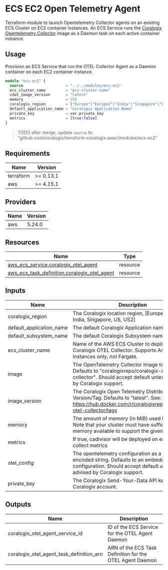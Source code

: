 # ECS EC2 Open Telemetry Agent

Terraform module to launch Opentelemetry Collector agents on an existing ECS Cluster on EC2 container instances. An ECS Service runs the [Coralogix Opentelemetry Collector](https://hub.docker.com/r/coralogixrepo/coralogix-otel-collector) image as a Daemon task on each active container instance.

## Usage

Provision an ECS Service that run the OTEL Collector Agent as a Daemon container on each EC2 container instance.

```terraform
module "ecs-ec2" {
  source                   = "../../modules/ecs-ec2"
  ecs_cluster_name         = "ecs-cluster-name"
  cdot_image_version       = "latest"
  memory                   = 256
  coralogix_region         = ["Europe"|"Europe2"|"India"|"Singapore"|"US"|"US2"|"Custom"]
  default_application_name = "Coralogix Application Name"
  private_key              = var.private_key
  metrics                  = [true|false]
}
```
> TODO after merge, update ```source``` to: "github.com/coralogix/terraform-coralogix-aws//modules/ecs-ec2"

## Requirements

| Name | Version |
|------|---------|
| terraform | >= 0.13.1 |
| aws | >= 4.15.1 |

## Providers

| Name | Version |
|------|---------|
| aws | 5.24.0 |

## Resources

| Name | Type |
|------|------|
| [aws_ecs_service.coralogix_otel_agent](https://registry.terraform.io/providers/hashicorp/aws/latest/docs/resources/ecs_service) | resource |
| [aws_ecs_task_definition.coralogix_otel_agent](https://registry.terraform.io/providers/hashicorp/aws/latest/docs/resources/ecs_task_definition) | resource |

## Inputs

| Name | Description | Type | Default | Required |
|------|-------------|------|---------|:--------:|
| coralogix\_region | The Coralogix location region, [Europe, Europe2, India, Singapore, US, US2] | `string` | n/a | yes |
| default\_application\_name | The default Coralogix Application name. | `string` | n/a | yes |
| default\_subsystem\_name | The default Coralogix Subsystem name. | `string` | `"default"` | no |
| ecs\_cluster\_name | Name of the AWS ECS Cluster to deploy the Coralogix OTEL Collector. Supports Amazon EC2 instances only, not Fargate. | `string` | n/a | yes |
| image | The OpenTelemetry Collector Image to use. Defaults to "coralogixrepo/coralogix-otel-collector". Should accept default unless advised by Coralogix support. | `string` | `"coralogixrepo/coralogix-otel-collector"` | no |
| image\_version | The Coralogix Open Telemetry Distribution Image Version/Tag. Defaults to "latest". See: https://hub.docker.com/r/coralogixrepo/coralogix-otel-collector/tags | `string` | `"latest"` | no |
| memory | The amount of memory (in MiB) used by the task. Note that your cluster must have sufficient memory available to support the given value. | `number` | `256` | no |
| metrics | If true, cadivisor will be deployed on each node to collect metrics | `bool` | `false` | no |
| otel\_config | The opentelemetry configuration as a base64 encoded string. Defaults to an embedded configuration. Should accept default unless advised by Coralogix support. | `string` | `null` | no |
| private\_key | The Coralogix Send-Your-Data API key for your Coralogix account. | `string` | n/a | yes |

## Outputs

| Name | Description |
|------|-------------|
| coralogix\_otel\_agent\_service\_id | ID of the ECS Service for the OTEL Agent Daemon |
| coralogix\_otel\_agent\_task\_definition\_arn | ARN of the ECS Task Definition for the OTEL Agent Daemon |
